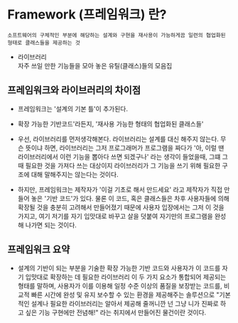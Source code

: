 # Framework (프레임워크) 란?
 ~~~
 소프트웨어의 구체적인 부분에 해당하는 설계와 구현을 재사용이 가능하게끔 일련의 협업화된 형태로 클래스들을 제공하는 것
 ~~~
 
 - 라이브러리   
  자주 쓰일 만한 기능들을 모아 놓은 유틸(클래스)들의 모음집

## 프레임워크와 라이브러리의 차이점
- 프레임워크는 '설계의 기본 틀'이 추가된다.
- 확장 가능한 기반코드'라든지, '재사용 가능한 형태의 협업화된 클래스들'

- 우선, 라이브러리를 먼저생각해본다. 라이브러리는 설계를 대신 해주지 않는다.
무슨 뜻이냐 하면, 라이브러리는 그저 프로그래머가 프로그램을 짜다가 '아, 이럴 땐 라이브러리에서 이런 기능을 뽑아다 쓰면 되겠구나' 라는 생각이 들었을때, 그떄 그때 필요한 것을 가져다 쓰는 대상이지 라이브러리가 그 기능을 쓰기 위해 필요한 구조에 대해 말해주지는 않는다는 것이다.

- 하지만, 프레임워크는 제작자가 '이걸 기초로 해서 만드세요' 라고 제작자가 직접 만들어 놓은 '기반 코드'가 있다.  물론 이 코드, 혹은 클래스들은 차후 사용자들에 의해 확장될 것을 충분히 고려해서 만들어졌기 때문에 사용자 입장에서는 그저 이 것을 가지고, 여기 저기를 자기 입맛대로 바꾸고 살을 덧붙여 자기만의 프로그램을 완성해 나가면 되는 것이다.

## 프레임워크 요약
- 설계의 기반이 되는 부분을 기술한  확장 가능한 기반 코드와
사용자가 이 코드를 자기 입맛대로 확장하는 데 필요한 라이브러리
이 두 가지 요소가 통합되어 제공되는 형태를 말하며,
사용자가 이를 이용해
일정 수준 이상의 품질을 보장받는 코드를, 비교적 빠른 시간에 완성 및 유지 보수할 수 있는
환경을 제공해주는 솔루션으로
"기본적인 설계나 필요한 라이브러리는 알아서 제공해 줄꺼니깐
넌 그냥 니가 진짜로 하고 싶은 기능 구현에만 전념해!"
라는 취지에서 만들어진 물건이란 것이다.